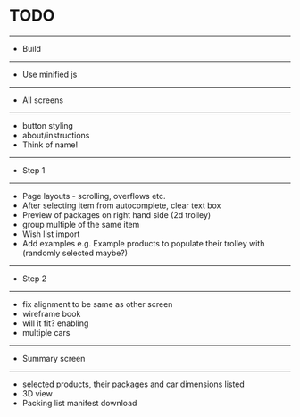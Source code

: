 # TODO

----------------
- Build
----------------
- Use minified js

----------------
- All screens
----------------
- button styling
- about/instructions
- Think of name!

----------------
- Step 1
----------------
- Page layouts - scrolling, overflows etc.
- After selecting item from autocomplete, clear text box
- Preview of packages on right hand side (2d trolley)
- group multiple of the same item
- Wish list import
- Add examples e.g. Example products to populate their trolley with (randomly selected maybe?)

----------------
- Step 2
----------------
- fix alignment to be same as other screen
- wireframe book
- will it fit? enabling
- multiple cars

----------------
- Summary screen
----------------
- selected products, their packages and car dimensions listed
- 3D view
- Packing list manifest download
